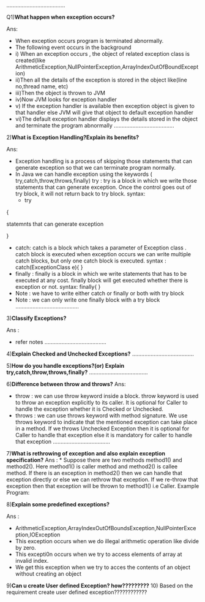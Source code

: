 ......................................

Q1)**What happen when exception occurs?**

Ans: 
* When exception occurs program is terminated abnormally.
 * The following event occurs in the background
 * i) When an exception occurs , the object of related exception class is 
created(like ArithmeticException,NullPointerException,ArrayIndexOutOfBoundException) 
* ii)Then all the details of the exception is stored in the object like(line no,thread name, etc)
* iii)Then the object is thrown to JVM
* iv)Now JVM looks for exception handler
* v) If the exception handler is available then exception object is given to that handler else
JVM will give that object to default exception handler
* vi)The default exception handler displays the details stored in the object and terminate the program abnormally
.......................................
  
2)**What is Exception Handling?Explain its benefits?**
  
Ans:  
  * Exception handling is a process of skipping those statements that can generate exception 
    so that we can terminate program normally.
* In Java we can handle exception using the keywords ( try,catch,throw,throws,finally)
 try :
   try is a block in which we write those statements that can generate exception.
  Once the control goes out of try block, it will not return back to try block.
 syntax:
  * try
    
{

statemnts that can generate exception

}
 * catch: catch is a block which takes a parameter of Exception class . catch block is executed when exception occurs
we can write multiple catch blocks, but only one catch block is executed.
 syntax :
 catch(ExceptionClass e){
}
 * finally : finally is a block in which we write statements that has to be executed at any cost.
finally block will get executed whether there is exception or not.
 syntax: finally{
}
* Note : we have to write either catch or finally or both with try block
* Note : we can only write one finally block  with a try block
.........................................
  
3)**Classify Exceptions?**

Ans : 
* refer notes
........................................
  
4)**Explain Checked and Unchecked Exceptions?**
........................................
  
5)**How do you handle exceptions?(or) Explain try,catch,throw,throws,finally?**
......................................
  
6)**Difference between throw and throws?**
Ans: 
  * throw : we can use throw keyword inside a block.
throw keyword is used to throw an exception explicitly to its caller.
It is optional for Caller to handle the exception whether it is Checked or Unchecked.
  * throws : we can use throws keyword with method signature.
We use throws keyword to indicate that the mentioned exception can take place in a method.
If we throws Unchecked Exception then it is optional for Caller to handle that exception else it is mandatory for caller to 
handle that exception
.....................................
    
7)**What is rethrowing of exception and also explain exception specification?**
Ans : 
    * Suppose there are two methods method1() and method2(). Here method1() is caller method and
method2() is callee method. If there is an exception in method2() then we can handle that exception directly or else we
can rethrow that exception. If we re-throw that exception then that exception will be thrown to method1() i.e Caller.
Example Program:  

8)**Explain some predefined exceptions?**

Ans : 
* ArithmeticException,ArrayIndexOutOfBoundsException,NullPointerException,IOException
*  This exception occurs when we do illegal arithmetic operation like divide by zero.
* This excepti0n occurs when we try to access elements of array at invalid index.
* We get this exception when we try to acces the contents of an object without creating an object

9)**Can u create User defined Exception? how?????????**
10) Based on the requirement create user defined exception????????????
